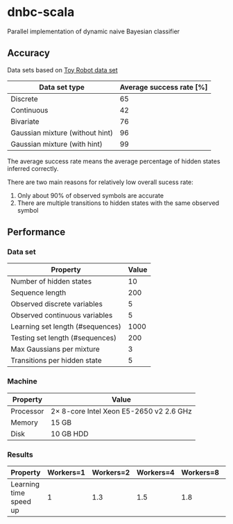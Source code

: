 # dnbc-scala
Parallel implementation of dynamic naive Bayesian classifier
## Accuracy 
Data sets based on [Toy Robot data set](https://www.cs.princeton.edu/courses/archive/fall06/cos402/hw/hw5/hw5.html)

|Data set type                   |Average success rate [%]|
|--------------------------------|------------------------|
|Discrete                        |65                      |
|Continuous                      |42                      |
|Bivariate                       |76                      |
|Gaussian mixture (without hint) |96                      |
|Gaussian mixture (with hint)    |99                      |

The average success rate means the average percentage of hidden states inferred correctly.

There are two main reasons for relatively low overall sucess rate:

1) Only about 90% of observed symbols are accurate
2) There are multiple transitions to hidden states with the same observed symbol

## Performance
### Data set

|Property                        |Value|
|--------------------------------|-----|
|Number of hidden states         |10   |
|Sequence length                 |200  |
|Observed discrete variables     |5    |
|Observed continuous variables   |5    |
|Learning set length (#sequences)|1000 |
|Testing set length (#sequences) |200  |
|Max Gaussians per mixture       |3    |
|Transitions per hidden state    |5    |

### Machine

|Property |Value                                  |
|---------|---------------------------------------|
|Processor|2× 8-core Intel Xeon E5-2650 v2 2.6 GHz|
|Memory   |15 GB                                  |
|Disk     |10 GB HDD                              |

### Results

|Property                |Workers=1|Workers=2|Workers=4|Workers=8|Workers=15|
|------------------------|---------|---------|---------|---------|----------|
|Learning time speed up  |1        |1.3      |1.5      |1.8      |2         |
